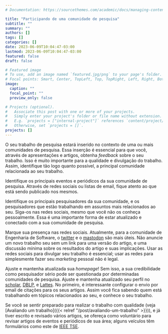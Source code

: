 ```yaml
---
# Documentation: https://sourcethemes.com/academic/docs/managing-content/

title: "Participando de uma comunidade de pesquisa"
subtitle: ""
summary: ""
authors: []
tags: []
categories: []
date: 2023-06-09T10:04:47-03:00
lastmod: 2023-06-09T10:04:47-03:00
featured: false
draft: false

# Featured image
# To use, add an image named `featured.jpg/png` to your page's folder.
# Focal points: Smart, Center, TopLeft, Top, TopRight, Left, Right, BottomLeft, Bottom, BottomRight.
image:
  caption: ""
  focal_point: ""
  preview_only: false

# Projects (optional).
#   Associate this post with one or more of your projects.
#   Simply enter your project's folder or file name without extension.
#   E.g. `projects = ["internal-project"]` references `content/project/deep-learning/index.md`.
#   Otherwise, set `projects = []`.
projects: []
---
```

O seu trabalho de pesquisa estará inserido no contexto de uma ou mais comunidades de pesquisa. Essa inserção é essencial para que você, através de apresentações e artigos, obtenha <i>feedback</i> sobre o seu trabalho. Isso é muito importante para a qualidade e divulgação do trabalho. Assim, identifique tão logo quanto possível, a principal comunidade relacionada ao seu trabalho.

Identifique os principais eventos e periódicos da sua comunidade de pesquisa. Através de redes sociais ou listas de email, fique atento ao que está sendo publicado nos mesmos.

Identifique os principais pesquisadores da sua comunidade, e os pesquisadores que estão trabalhando em assuntos mais relacionados ao seu. Siga-os nas redes sociais, mesmo que você não os conheça pessoalmente. Essa é uma importante forma de estar atualizado e conectado com a sua comunidade de pesquisa.

Marque sua presença nas redes sociais. Atualmente, para a comunidade de Engenharia de Software, o [twitter](https://twitter.com/pauloborba) e o [mastodon](https://mastodon.social/@PauloBorba) são mais úteis. Não anuncie um novo trabalho seu sem um link para uma versão do artigo, e uma discussão mínima sobre os resultados do artigo e suas implicações. Usar as redes sociais para divulgar seu trabalho é essencial; usar as redes para simplesmente fazer seu <i>marketing</i> pessoal não é legal.

Ajuste e mantenha atualizada sua <i>homepage</i>! Sem isso, a sua credibilidade como pesquisador sério pode ser questionada por determinadas comunidades de pesquisa. Ajuste e mantenha atualizado seu perfil no [scholar](https://scholar.google.com.br/citations?user=PpRDLgcAAAAJ&hl=en&oi=ao), [DBLP](http://dblp.uni-trier.de/pers/hd/b/Borba:Paulo), e [Lattes](http://lattes.cnpq.br/9395715443254344). No primeiro, é interessante configurar o envio por email de citações para os seus artigos. Assim você fica sabendo quem está trabalhando em tópicos relacionados ao seu, e conhece o seu trabalho.

Se você se sentir preparado para realizar o trabalho com qualidade (veja [Avaliando um trabalho]({{< relref "/post/avaliando-um-trabalho" >}})), e já tiver escrito e revisado vários artigos, se ofereça como voluntário para revisar artigos de eventos e periódicos de sua área; alguns veículos têm formulários como este de [IEEE TSE](https://forms.gle/KewZ2FbSy1wkYyoQ8).
